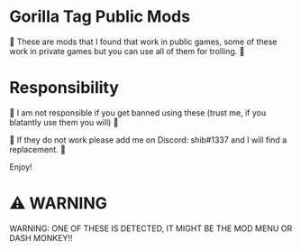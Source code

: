 # Gorilla Tag Public Mods
🌸 These are mods that I found that work in public games, some of these work in private games but you can use all of them for trolling. 🌸

# Responsibility
💫 I am not responsible if you get banned using these (trust me, if you blatantly use them you will) 💫

💸 If they do not work please add me on Discord: shib#1337 and I will find a replacement. 💸

Enjoy!

# ⚠️ WARNING
WARNING: ONE OF THESE IS DETECTED, IT MIGHT BE THE MOD MENU OR DASH MONKEY!!
